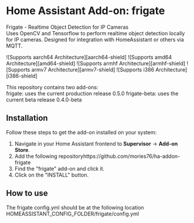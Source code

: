 # Home Assistant Add-on: frigate

Frigate - Realtime Object Detection for IP Cameras  
Uses OpenCV and Tensorflow to perform realtime object detection locally for IP cameras. Designed for integration with HomeAssistant or others via MQTT.

![Supports aarch64 Architecture][aarch64-shield] ![Supports amd64 Architecture][amd64-shield] ![Supports armhf Architecture][armhf-shield] ![Supports armv7 Architecture][armv7-shield] ![Supports i386 Architecture][i386-shield]

This repository contains two add-ons:  
frigate: uses the current production release 0.5.0
frigate-beta: uses the current beta release 0.4.0-beta

## Installation

Follow these steps to get the add-on installed on your system:

1. Navigate in your Home Assistant frontend to **Supervisor** -> **Add-on Store**.
2. Add the following repositoryhttps://github.com/mories76/ha-addon-frigate
2. Find the "frigate" add-on and click it.
3. Click on the "INSTALL" button.

## How to use

The frigate config.yml should be at the following location  
HOMEASSISTANT_CONFIG_FOLDER/frigate/config.yml





